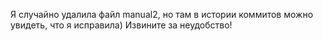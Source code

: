Я случайно удалила файл manual2, но там в истории коммитов можно увидеть, что я исправила)
Извините за неудобство!
